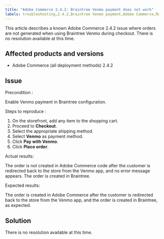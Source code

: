 ```yaml
---
title: "Adobe Commerce 2.4.2: Braintree Venmo payment does not work"
labels: troubleshooting,2.4.2,Braintree Venmo payment,Adobe Commerce,Magento,cloud infrastructure,known issue,orders,on-premises
---
```


This article describes a known Adobe Commerce 2.4.2 issue where orders are not generated when using Braintree Venmo during checkout. There is no resolution available at this time.

## Affected products and versions

* Adobe Commerce (all deployment methods) 2.4.2

## Issue

 <span class="wysiwyg-underline">Precondition</span> :

Enable Venmo payment in Braintree configuration.

 <span class="wysiwyg-underline">Steps to reproduce</span> :

1. On the storefront, add any item to the shopping cart.
1. Proceed to **Checkout**.
1. Select the appropriate shipping method.
1. Select **Venmo** as payment method.
1. Click **Pay with Venmo**.
1. Click **Place order**.

 <span class="wysiwyg-underline">Actual results</span>:

 The order is not created in Adobe Commerce code after the customer is redirected back to the store from the Venmo app, and no error message appears. The order is created in Braintree.

 <span class="wysiwyg-underline">Expected results</span>:

 The order is created in Adobe Commerce after the customer is redirected back to the store from the Venmo app, and the order is created in Braintree, as expected.

## Solution

There is no resolution available at this time.
